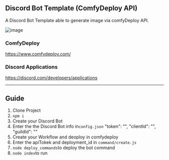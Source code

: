 ## Discord Bot Template (ComfyDeploy API)

A Discord Bot Template able to generate image via comfyDeploy API.

![image](https://github.com/ecjojo/DiscordBotTemplate-ComfyDeploy/assets/48451938/de783316-fa58-424f-9b62-45dfbcd705c2)

### ComfyDeploy
https://www.comfydeploy.com/

### Discord Applications
https://discord.com/developers/applications

---
## Guide 

1. Clone Project
2. `npm i`
3. Create your Discord Bot 
4. Enter the the Discord Bot info in`config.json`
     "token": "",
     "clientId": "",
     "guildId": ""
5. Create your Workflow and deoploy in comfydeploy
6. Enter the apiTokek and deployment_id in `command/create.js`
7. `node deploy_commands`to deploy the bot command
8. `node index`to run









